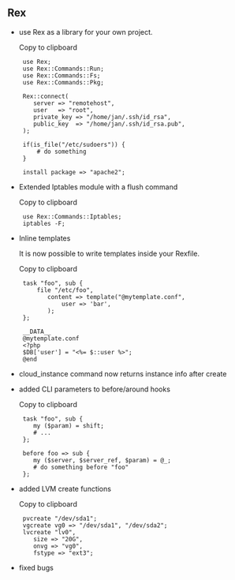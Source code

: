 Rex
---

-   use Rex as a library for your own project.

    Copy to clipboard

         use Rex;
         use Rex::Commands::Run;
         use Rex::Commands::Fs;
         use Rex::Commands::Pkg;
         
         Rex::connect(
            server => "remotehost",
            user   => "root",
            private_key => "/home/jan/.ssh/id_rsa",
            public_key  => "/home/jan/.ssh/id_rsa.pub",
         );
         
         if(is_file("/etc/sudoers")) {
             # do something
         }
         
         install package => "apache2";

-   Extended Iptables module with a flush command

    Copy to clipboard

         use Rex::Commands::Iptables;
         iptables -F;

-   Inline templates

    It is now possible to write templates inside your Rexfile.

    Copy to clipboard

         task "foo", sub {
             file "/etc/foo",
                content => template("@mytemplate.conf",
                    user => 'bar',
                );
         };
         
         __DATA__
         @mytemplate.conf
         <?php
         $DB['user'] = "<%= $::user %>";
         @end

-   cloud\_instance command now returns instance info after create

-   added CLI parameters to before/around hooks

    Copy to clipboard

         task "foo", sub {
            my ($param) = shift;
            # ...
         };
         
         before foo => sub {
            my ($server, $server_ref, $param) = @_;
            # do something before "foo"
         };

-   added LVM create functions

    Copy to clipboard

         pvcreate "/dev/sda1";
         vgcreate vg0 => "/dev/sda1", "/dev/sda2";
         lvcreate "lv0",
            size => "20G",
            onvg => "vg0",
            fstype => "ext3";

-   fixed bugs


